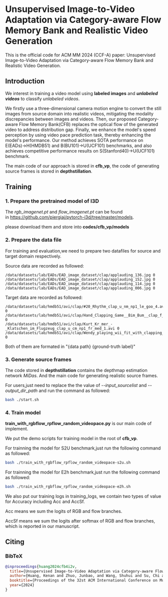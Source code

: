 # Unsupervised Image-to-Video Adaptation via Category-aware Flow Memory Bank and Realistic Video Generation

This is the official code for ACM MM 2024 (CCF-A) paper: Unsupervised Image-to-Video Adaptation via Category-aware Flow Memory Bank and Realistic Video Generation.

## Introduction
We interest in training a video model using **labeled images** and **_unlabeled videos_** to classify _unlabeled videos_.

We firstly use a three-dimensional camera motion engine to convert the still images from source domain into realistic videos, mitigating the modality discrepancies between images and videos. Then, our proposed Category-aware Flow Memory Bank(CFB) replaces the optical flow of the generated video to address distribution gap. Finally, we enhance the model's speed perception by using 
video pace prediction task, thereby enhancing the model's performance. Our method achieves SOTA performance on E(EADs)→H(HMDB51) and B(BU101)→U(UCF101) benchmarks, and also achieves competitive performance results on S(Stanford40)→U(UCF101) benchmark.

The main code of our approach is stored in **cfb_vp**, the code of generating source frames is stored in **depthstillation**.

## Training

### 1. Prepare the pretrained model of I3D

The *rgb_imagenet.pt* and *flow_imagenet.pt* can be found in https://github.com/piergiaj/pytorch-i3d/tree/master/models.

please download them and store into **codes/cfb_vp/models**

### 2. Prepare the data file

For training and evaluation,we need to prepare two datafiles for source and target domain respectively.

Source data are recorded as followed:

```
/data/datasets/lab/EADs/EAD_image_dataset/clap/applauding_136.jpg 0
/data/datasets/lab/EADs/EAD_image_dataset/clap/applauding_152.jpg 0
/data/datasets/lab/EADs/EAD_image_dataset/clap/applauding_114.jpg 0
/data/datasets/lab/EADs/EAD_image_dataset/clap/applauding_006.jpg 0
```

Target data are recorded as followed:

```
/data/datasets/lab/hmdb51/avi/clap/#20_Rhythm_clap_u_nm_np1_le_goo_4.avi 0
/data/datasets/lab/hmdb51/avi/clap/Hand_Clapping_Game__Bim_Bum__clap_f_nm_np2_fr_med_1.avi 0
/data/datasets/lab/hmdb51/avi/clap/Kurt_Kr_mer_-_Klatschen_im_Flugzeug_clap_u_cm_np1_fr_med_1.avi 0
/data/datasets/lab/hmdb51/avi/clap/Wendy_playing_wii_fit_with_clapping_hands_clap_f_cm_np1_le_med_1.avi 0
```

Both of them are formated in "{data path} {ground-truth label}"

### 3. Generate source frames

The code stored in **depthstillation** contains the depthmap estimation network *MiDas*. And the main code for generating realistic source frames.

For users,just need to replace the the value of *--input_sourcelist* and *--output_dir_path* and run the command as followed:

```bash
bash ./start.sh
```

### 4. Train model

**train_with_rgbflow_rpflow_random_videopace.py** is our main code of implement.

We put the demo scripts for training model in the root of **cfb_vp**.

For trainning the model for S2U benchmark,just run the following command as followed:

```bash
bash ./train_with_rgbflow_rpflow_random_videopace-s2u.sh
```

For trainning the model for E2h benchmark,just run the following command as followed:

```bash
bash ./train_with_rgbflow_rpflow_random_videopace-e2h.sh
```

We also put our training logs in training_logs, we contain two types of value for Accuracy including  Acc and AccSf.

Acc means we sum the logits of RGB and flow branches.

AccSf means we sum the logits after softmax of RGB and flow branches, which is  reported in our manuscript.

## Citing
### BibTeX
```bibtex
@inproceedings{huang2024cfb4i2v,
  title={Unsupervised Image-to-Video Adaptation via Category-aware Flow Memory Bank and Realistic Video Generation},
  author={Huang, Kenan and Zhuo, Junbao, and Wang, Shuhui and Su, Chi and Huang, Qingming and Ma, Huimin},
  booktitle={Proceedings of the 32st ACM International Conference on Multimedia},
  year={2024}
}
```
